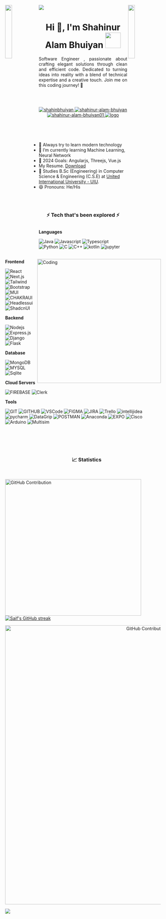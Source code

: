  <a target="_blank" href="https://www.linkedin.com/in/shahinur-alam-bhuiyan/"><img src="https://github.com/ShahinurAlamBhuiyan/ShahinurAlamBhuiyan/blob/main/shahin.gif" height="auto"  style="border-radius:1%"></a>
 <img align="left" src="https://user-images.githubusercontent.com/65187002/144930161-2f783401-8d27-4fdf-a2f7-cc0ba32f1f1f.gif" width="21%" style="display:inline;"><img align="right" src="https://user-images.githubusercontent.com/65187002/144930161-2f783401-8d27-4fdf-a2f7-cc0ba32f1f1f.gif" width="21%" style="display:inline;">



<h1 align="center">Hi 👋, I'm Shahinur Alam Bhuiyan <img src="https://media.giphy.com/media/WUlplcMpOCEmTGBtBW/giphy.gif" width="50" ></h1>

<p align="center" style="text-align: justify;">Software Engineer , passionate about crafting elegant solutions through clean and efficient code. Dedicated to turning ideas into reality with a blend of technical expertise and a creative touch. Join me on this coding journey! 🚀</p>



<br /><br />
<p align="center">
 <a href="https://shahinbhuiyan.web.app/" target="blank">
  <img src="https://img.shields.io/badge/Website-DC143C?style=for-the-badge&logo=googlechrome&logoColor=white" alt="shahinbhuiyan" />
 </a>
 <a href="https://www.linkedin.com/in/shahinur-alam-bhuiyan/" target="_blank">
  <img src="https://img.shields.io/badge/LinkedIn-0077B5?style=for-the-badge&logo=linkedin&logoColor=white" alt="shahinur-alam-bhuiyan"/>
 </a>
 <a href="https://medium.com/@shahinur-alam-bhuiyan01" target="blank">
  <img src="https://img.shields.io/badge/Medium-black?style=for-the-badge&logo=medium&logoColor=white" alt="shahinur-alam-bhuiyan01" />
 </a>
<!--  <a href="https://www.instagram.com/raai_hann/" target="_blank">
  <img src="https://img.shields.io/badge/Instagram-fe4164?style=for-the-badge&logo=instagram&logoColor=white" alt="raihanuddin" />
 </a>  -->
 <a href="https://www.facebook.com/shahin19sep/" target="_blank">
  <img src="https://img.shields.io/badge/Facebook-0866FF?&style=for-the-badge&logo=facebook&logoColor=white" alt="logo"  />
  </a> 
</p>
<br />

<img align="right" alt="Coding" width="400" src="https://i.ibb.co/ws7w9kM/Programming-amico.png">
<br><br>

- 🌱 Always try to learn modern technology
- 🌱 I’m currently learning Machine Learning, Neural Network
- 🥅 2024 Goals: Angularjs, Threejs, Vue.js
- My Resume. [Download](https://drive.google.com/file/d/1R98QtDc2Ugrpi1adkBoSc13PGRqNccO1/view)
- 🏫 Studies B.Sc (Engineering) in Computer Science & Engineering (C.S.E) at [United International University - UIU](https://www.uiu.ac.bd/).
- 😄 Pronouns: He/His
<br /><br /><br />

<div id="user-content-toc">
  <ul align="center">
    <summary><h3 style="display: inline-block">⚡ Tech that's been explored ⚡ </h3></summary>
  </ul>
</div>





**Languages**


![Java](https://img.shields.io/badge/java-5382a1?style=for-the-badge&logo=java&logoColor=white)
![Javascript](https://img.shields.io/badge/javascript-yellow?style=for-the-badge&logo=javascript&logoColor=white)
![Typescript](https://img.shields.io/badge/Typescript-007acc?style=for-the-badge&logo=typescript&logoColor=white)
![Python](https://img.shields.io/badge/python-3776AB?style=for-the-badge&logo=python&logoColor=white)
![C](https://img.shields.io/badge/c-gray?style=for-the-badge&logo=c&logoColor=white)
![C++](https://img.shields.io/badge/c++-512BD4?style=for-the-badge&logo=cplusplus&logoColor=white)
![kotlin](https://img.shields.io/badge/kotlin-7F52FF?style=for-the-badge&logo=kotlin&logoColor=white)
![jupyter](https://img.shields.io/badge/jupyter-F37626?style=for-the-badge&logo=jupyter&logoColor=white)

**Frontend**


![React](https://img.shields.io/badge/react-02CCFE?style=for-the-badge&logo=react&logoColor=white)
![Next.js](https://img.shields.io/badge/next.js-000000?style=for-the-badge&logo=nextdotjs&logoColor=white)
![Tailwind](https://img.shields.io/badge/Tailwind_CSS-092749?style=for-the-badge&logo=tailwindcss&logoColor=white)
![Bootstrap](https://img.shields.io/badge/Bootstrap-563D7C?style=for-the-badge&logo=bootstrap&logoColor=white)
![MUI](https://img.shields.io/badge/MUI-007FFF?style=for-the-badge&logo=mui&logoColor=white)
![CHAKRAUI](https://img.shields.io/badge/chakra_ui-319795?style=for-the-badge&logo=chakraui&logoColor=white)
![Headlessui](https://img.shields.io/badge/headlessui-02CCFE?style=for-the-badge&logo=headlessui&logoColor=white)
![ShadcnUI](https://img.shields.io/badge/shadcn_ui-000000?style=for-the-badge&logo=shadcnui&logoColor=white)





**Backend**


![Nodejs](https://img.shields.io/badge/Nodejs-3C873A?style=for-the-badge&logo=node.js&logoColor=white)
![Express.js](https://img.shields.io/badge/Express.js-000000?style=for-the-badge&logo=express&logoColor=white)
![Django](https://img.shields.io/badge/django-092E20?style=for-the-badge&logo=django&logoColor=white)
![Flask](https://img.shields.io/badge/flask-000000?style=for-the-badge&logo=flask&logoColor=white)

 **Database**

![MongoDB](https://img.shields.io/badge/MongoDB-4EA94B?style=for-the-badge&logo=mongodb&logoColor=white)
![MYSQL](https://img.shields.io/badge/mysql-4479A1?style=for-the-badge&logo=mysql&logoColor=white)
![Sqlite](https://img.shields.io/badge/sqlite-003B57?style=for-the-badge&logo=sqlite&logoColor=white)


 **Cloud Servers**
  
![FIREBASE](https://img.shields.io/badge/firebase-yellow?style=for-the-badge&logo=firebase&logoColor=white)
![Clerk](https://img.shields.io/badge/clerk-6C47FF?style=for-the-badge&logo=clerk&logoColor=white)


 **Tools**
  
![GIT](https://img.shields.io/badge/git-F05032?style=for-the-badge&logo=git&logoColor=white)
![GITHUB](https://img.shields.io/badge/github-181717?style=for-the-badge&logo=github&logoColor=white)
![VSCode](https://img.shields.io/badge/Visual_Studio-0078d7?style=for-the-badge&logo=visual%20studio&logoColor=white)
![FIGMA](https://img.shields.io/badge/figma-F24E1E?style=for-the-badge&logo=figma&logoColor=white)
![JIRA](https://img.shields.io/badge/jira-0052CC?style=for-the-badge&logo=jira&logoColor=white)
![Trello](https://img.shields.io/badge/trello-0052CC?style=for-the-badge&logo=trello&logoColor=white)
![intellijidea](https://img.shields.io/badge/intellij_idea-000000?style=for-the-badge&labelColor=black&logo=intellijidea&logoColor=ffffff)
![pycharm](https://img.shields.io/badge/pycharm-000000?style=for-the-badge&labelColor=black&logo=pycharm&logoColor=ffffff)
![DataGrip](https://img.shields.io/badge/datagrip-000000?style=for-the-badge&labelColor=black&logo=datagrip&logoColor=ffffff)
![POSTMAN](https://img.shields.io/badge/postman-FF6C37?style=for-the-badge&logo=postman&logoColor=white)
![Anaconda](https://img.shields.io/badge/anaconda-44A833?style=for-the-badge&logo=anaconda&logoColor=white)
![EXPO](https://img.shields.io/badge/expo-000020?style=for-the-badge&labelColor=black&logo=expo&logoColor=ffffff)
![Cisco](https://img.shields.io/badge/cisco-1BA0D7?style=for-the-badge&logo=cisco&logoColor=white)
![Arduino](https://img.shields.io/badge/arduino-00878F?style=for-the-badge&logo=arduino&logoColor=white)
![Multisim](https://img.shields.io/badge/multisim-57B685?style=for-the-badge&logo=multisim&logoColor=white)



<br/>


<br />

<br />

<div id="user-content-toc">
  <ul align="center">
    <summary><h3 style="display: inline-block"> 📈 Statistics </h3></summary>
  </ul>
</div>

<br />



<div align="center >
 <a href="https://github.com/ShahinurAlamBhuiyan"><img width="440"  src="https://awesome-github-stats.azurewebsites.net/user-stats/ShahinurAlamBhuiyan?cardType=github&theme=dark&Icon=FFFFFF&preferLogin=false" alt="GitHub Contribution"/></a>
 <a href="https://github.com/ShahinurAlamBhuiyan"><img src="https://github-readme-streak-stats.herokuapp.com?user=ShahinurAlamBhuiyan&theme=dark&border_radius=5&fire=EB5454&ring=EB5454&currStreakLabel=EB5454&card_width=400" alt="Saif's GitHub streak"/></a>
</div>


<p align="center">
<img  width="900px" src="https://github-profile-summary-cards.vercel.app/api/cards/profile-details?username=ShahinurAlamBhuiyan&theme=dark&Icon=FFFFFF"  alt="GitHub Contribution"/>
</p>


<img align="center" src="https://github-readme-activity-graph.vercel.app/graph?username=ShahinurAlamBhuiyan&theme=high-contrast" />




[programming]: https://www.programming-hero.com/
[website]: https://shahinbhuiyan.web.app/
[linkedin]: https://www.linkedin.com/in/shahinur-alam-bhuiyan/
[webdevplaylist]: https://shahinbhuiyan.web.app/
[jsplaylist]: https://shahinbhuiyan.web.app/
[cssplaylist]: https://shahinbhuiyan.web.app/
[reactplaylist]: https://shahinbhuiyan.web.app/
[Facebook]: https://www.facebook.com/shahin19sep/
[Medium]: https://medium.com/@shahinur-alam-bhuiyan01/
